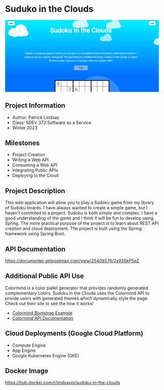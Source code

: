 # Suduko in the Clouds

![sudoku in the clouds home page](https://github.com/lindsaypj/Sudoku-in-the-Clouds/blob/main/sudoku-home.png)

## Project Information

 - Author: Patrick Lindsay
 - Class: SDEV 372 Software as a Service
 - Winter 2023

## Milestones

 - Project Creation
 - Writing a Web API
 - Consuming a Web API
 - Integrating Public APIs
 - Deploying to the Cloud
 
## Project Description

This web application will allow you to play a Sudoku game from my library of
Sudoku boards. I have always wanted to create a simple game, but I haven't 
commited to a project. Sudoku is both simple and complex. I have a good 
understanding of the game and I think it will be fun to develop using Spring.
The more practical purpose of the project is to learn about REST API creation 
and cloud deployment. The project is built using the Spring framework using 
Spring Boot.

## API Documentation
<a href="https://documenter.getpostman.com/view/25408576/2s935kP5eZ" target="_blank" rel="noopener">https://documenter.getpostman.com/view/25408576/2s935kP5eZ</a>

## Additional Public API Use
Colormind is a color pallet generator that provides randomly generated complementary
colors. Sudoku in the Clouds uses the Colormind API to privide users with generated themes
which dynamically style the page. Check out their site to see the how it works!

 - <a href="http://colormind.io/bootstrap/" target="_blank" rel="noopener">Colormind Bootstrap Example</a>
 - <a href="http://colormind.io/api-access/" target="_blank" rel="noopener">Colormind API Documentation</a>
 
## Cloud Deployments (Google Cloud Platform)

 - Compute Engine
 - App Engine
 - Google Kubernetes Engine (GKE)
 
## Docker Image
https://hub.docker.com/r/lindsaypj/sudoku-in-the-clouds
